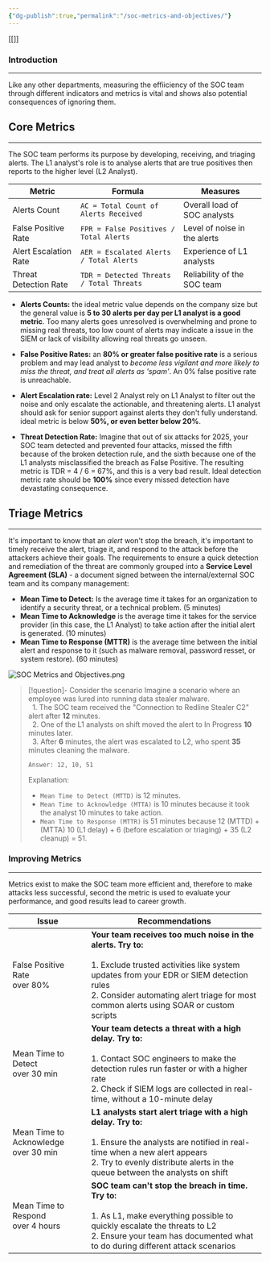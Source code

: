 ```yaml
---
{"dg-publish":true,"permalink":"/soc-metrics-and-objectives/"}
---
```


[[]]
### Introduction
---
Like any other departments, measuring the effiiciency of the SOC team through different indicators and metrics is vital and shows also potential consequences of ignoring them.
## Core Metrics
---
The SOC team performs its purpose by developing, receiving, and triaging alerts. The L1 analyst's role is to analyse alerts that are true positives then reports to the higher level (L2 Analyst).

| Metric                | Formula                                  | Measures                     |
| --------------------- | ---------------------------------------- | ---------------------------- |
| Alerts Count          | `AC = Total Count of Alerts Received`    | Overall load of SOC analysts |
| False Positive Rate   | `FPR = False Positives / Total Alerts`   | Level of noise in the alerts |
| Alert Escalation Rate | `AER = Escalated Alerts / Total Alerts`  | Experience of L1 analysts    |
| Threat Detection Rate | `TDR = Detected Threats / Total Threats` | Reliability of the SOC team  |

- **Alerts Counts:** the ideal metric value depends on the company size but the general value is **5 to 30 alerts per day per L1 analyst is a good metric**. Too many alerts goes unresolved is overwhelming and prone to missing real threats, too low count of alerts may indicate a issue in the SIEM or lack of visibility allowing real threats go unseen.

- **False Positive Rates:** an **80% or greater false positive rate** is a serious problem and may lead analyst to _become less vigilant and more likely to miss the threat, and treat all alerts as 'spam'_.  An 0% false positive rate is unreachable.

- **Alert Escalation rate:** Level 2 Analyst rely on L1 Analyst to filter out the noise and only escalate the actionable, and threatening alerts. L1 analyst should ask for senior support against alerts they don't fully understand. ideal metric is below **50%, or even better below 20%**.

- **Threat Detection Rate:** Imagine that out of six attacks for 2025, your SOC team detected and prevented four attacks, missed the fifth because of the broken detection rule, and the sixth because one of the L1 analysts misclassified the breach as False Positive. The resulting metric is TDR = 4 / 6 = 67%, and this is a very bad result. Ideal detection metric rate should be **100%** since every missed detection have devastating consequence.

## Triage Metrics
---
It's important to know that an _alert_ won't stop the breach, it's important to timely receive the alert, triage it, and respond to the attack before the attackers achieve their goals. The requirements to ensure a quick detection and remediation of the threat are commonly grouped into a **Service Level Agreement (SLA)** - a document signed between the internal/external SOC team and its company management:

- **Mean Time to Detect:** Is the average time it takes for an organization to identify a security threat, or a technical problem. (5 minutes)
- **Mean Time to Acknowledge** is the average time it takes for the service provider (in this case, the L1 Analyst) to take action after the initial alert is generated. (10 minutes)
- **Mean Time to Response (MTTR)** is the average time between the initial alert and response to it (such as malware removal, password resset, or system restore). (60 minutes)

![SOC Metrics and Objectives.png](/img/user/SOC%20Metrics%20and%20Objectives.png)

> [!question]- Consider the scenario
> Imagine a scenario where an employee was lured into running data stealer malware.  
>   1. The SOC team received the "Connection to Redline Stealer C2" alert after **12** minutes.  
>   2. One of the L1 analysts on shift moved the alert to In Progress **10** minutes later.  
>   3. After **6** minutes, the alert was escalated to L2, who spent **35** minutes cleaning the malware.
> 
> `Answer: 12, 10, 51`
> 
> Explanation:
> 
> - `Mean Time to Detect (MTTD)` is 12 minutes.
> - `Mean Time to Acknowledge (MTTA)` is 10 minutes because it took the analyst 10 minutes to take action.
> - `Mean Time to Response (MTTR)` is 51 minutes because 12 (MTTD) + (MTTA) 10 (L1 delay) + 6 (before escalation or triaging) + 35 (L2 cleanup) = 51.
### Improving Metrics
---
Metrics exist to make the SOC team more efficient and, therefore to make attacks less successful, second the metric is used to evaluate your performance, and good results lead to career growth.

|Issue|Recommendations|
|---|---|
|False Positive Rate  <br>over 80%|**Your team receives too much noise in the alerts. Try to:**  <br>  <br>1. Exclude trusted activities like system updates from your EDR or SIEM detection rules  <br>2. Consider automating alert triage for most common alerts using SOAR or custom scripts|
|Mean Time to Detect  <br>over 30 min|**Your team detects a threat with a high delay. Try to:**  <br>  <br>1. Contact SOC engineers to make the detection rules run faster or with a higher rate  <br>2. Check if SIEM logs are collected in real-time, without a 10-minute delay|
|Mean Time to Acknowledge  <br>over 30 min|**L1 analysts start alert triage with a high delay. Try to:**  <br>  <br>1. Ensure the analysts are notified in real-time when a new alert appears  <br>2. Try to evenly distribute alerts in the queue between the analysts on shift|
|Mean Time to Respond  <br>over 4 hours|**SOC team can't stop the breach in time. Try to:**  <br>  <br>1. As L1, make everything possible to quickly escalate the threats to L2  <br>2. Ensure your team has documented what to do during different attack scenarios|


